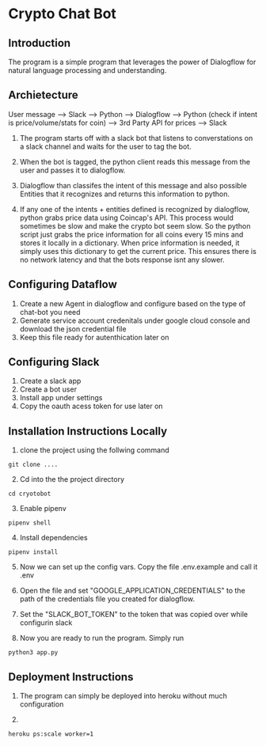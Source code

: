 # Crypto Chat Bot 

## Introduction

The program is a simple program that leverages the power of Dialogflow for natural language processing and understanding. 

## Archietecture  

User message --> Slack --> Python --> Dialogflow --> Python (check if intent is price/volume/stats for coin) -->  3rd Party API for prices --> Slack 

1) The program starts off with a slack bot that listens to converstations on a slack channel and waits for the user to tag the bot. 

2) When the bot is tagged, the python client reads this message from the user and passes it to dialogflow. 

3) Dialogflow than classifes the intent of this message and also possible Entities that it recognizes and returns this information to python. 

4) If any one of the intents + entities defined is recognized by dialogflow, python grabs price data using Coincap's API. This process would sometimes be slow and make the crypto bot seem slow. So the python script just grabs the price information for all coins every 15 mins and stores it locally in a dictionary. When price information is needed, it simply uses this dictionary to get the current price. This ensures there is no network latency and that the bots response isnt any slower.

## Configuring Dataflow 

1) Create a new Agent in dialogflow and configure based on the type of chat-bot you need 
2) Generate service account credenitals under google cloud console and download the json credential file 
3) Keep this file ready for autenthication later on 

## Configuring Slack 

1) Create a slack app 
2) Create a bot user 
3) Install app under settings 
4) Copy the oauth acess token for use later on 

## Installation Instructions Locally

1) clone the project using the follwing command 
```
git clone ....
```

2) Cd into the the project directory

```
cd cryotobot 
```

3) Enable pipenv
```
pipenv shell 
```

4) Install dependencies 
```
pipenv install 
```

5) Now we can set up the config vars. Copy the file .env.example and call it .env 

6) Open the file and set "GOOGLE_APPLICATION_CREDENTIALS" to the path of the credentials file you created for dialogflow. 

7) Set the "SLACK_BOT_TOKEN" to the token that was copied over while configurin slack 

8) Now you are ready to run the program. Simply run 

```
python3 app.py 
```


## Deployment Instructions 

1) The program can simply be deployed into heroku without much configuration

2) 
```
heroku ps:scale worker=1
```


